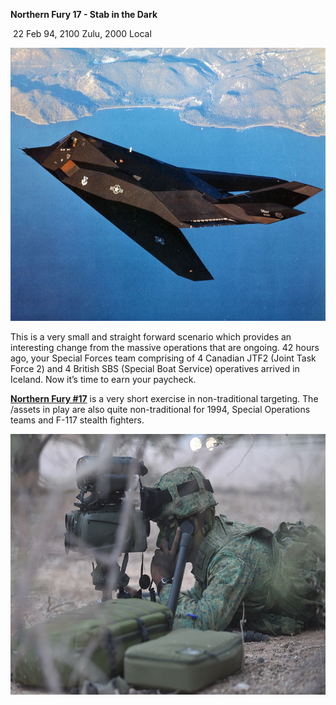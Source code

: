 **Northern Fury 17 - Stab in the Dark**

 22 Feb 94, 2100 Zulu, 2000 Local

<img src="/assets\images\aar\nf\nfpart2\nf17\image1.jpeg" style="width:6.5in;height:4.55417in" alt="F-117 Nighthawk Stealth Fighter Profile" />

This is a very small and straight forward scenario which provides an
interesting change from the massive operations that are ongoing. 42
hours ago, your Special Forces team comprising of 4 Canadian JTF2 (Joint
Task Force 2) and 4 British SBS (Special Boat Service) operatives
arrived in Iceland. Now it’s time to earn your paycheck.

**<u>Northern Fury \#17</u>** is a very short exercise in
non-traditional targeting. The /assets in play are also quite
non-traditional for 1994, Special Operations teams and F-117 stealth
fighters.

<img src="/assets\images\aar\nf\nfpart2\nf17\image2.jpeg" style="width:6.5in;height:4.33889in" alt="Singapore Forges Next Gen Capabilities in Arizona - Asian Military Review" />
